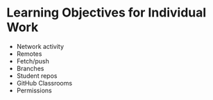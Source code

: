 # Learning Objectives for Individual Work

* Network activity
* Remotes
* Fetch/push
* Branches
* Student repos
* GitHub Classrooms
* Permissions
